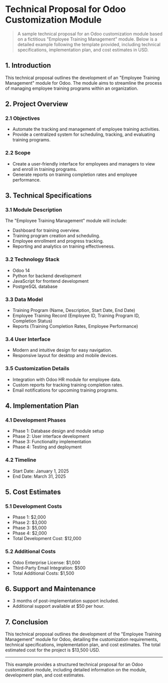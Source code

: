 # Technical Proposal for Odoo Customization Module

> A sample technical proposal for an Odoo customization module based on a fictitious "Employee Training Management" module.
Below is a detailed example following the template provided, including technical specifications, implementation plan, and cost estimates in USD.

## 1. Introduction
This technical proposal outlines the development of an "Employee Training Management" module for Odoo. The module aims to streamline the process of managing employee training programs within an organization.

## 2. Project Overview
### 2.1 Objectives
- Automate the tracking and management of employee training activities.
- Provide a centralized system for scheduling, tracking, and evaluating training programs.

### 2.2 Scope
- Create a user-friendly interface for employees and managers to view and enroll in training programs.
- Generate reports on training completion rates and employee performance.

## 3. Technical Specifications
### 3.1 Module Description
The "Employee Training Management" module will include:
- Dashboard for training overview.
- Training program creation and scheduling.
- Employee enrollment and progress tracking.
- Reporting and analytics on training effectiveness.

### 3.2 Technology Stack
- Odoo 14
- Python for backend development
- JavaScript for frontend development
- PostgreSQL database

### 3.3 Data Model
- Training Program (Name, Description, Start Date, End Date)
- Employee Training Record (Employee ID, Training Program ID, Completion Status)
- Reports (Training Completion Rates, Employee Performance)

### 3.4 User Interface
- Modern and intuitive design for easy navigation.
- Responsive layout for desktop and mobile devices.

### 3.5 Customization Details
- Integration with Odoo HR module for employee data.
- Custom reports for tracking training completion rates.
- Email notifications for upcoming training programs.

## 4. Implementation Plan
### 4.1 Development Phases
- Phase 1: Database design and module setup
- Phase 2: User interface development
- Phase 3: Functionality implementation
- Phase 4: Testing and deployment

### 4.2 Timeline
- Start Date: January 1, 2025
- End Date: March 31, 2025

## 5. Cost Estimates
### 5.1 Development Costs
- Phase 1: $2,000
- Phase 2: $3,000
- Phase 3: $5,000
- Phase 4: $2,000
- Total Development Cost: $12,000

### 5.2 Additional Costs
- Odoo Enterprise License: $1,000
- Third-Party Email Integration: $500
- Total Additional Costs: $1,500

## 6. Support and Maintenance
- 3 months of post-implementation support included.
- Additional support available at $50 per hour.

## 7. Conclusion
This technical proposal outlines the development of the "Employee Training Management" module for Odoo, detailing the customization requirements, technical specifications, implementation plan, and cost estimates. The total estimated cost for the project is $13,500 USD.

---

This example provides a structured technical proposal for an Odoo customization module, including detailed information on the module, development plan, and cost estimates.
